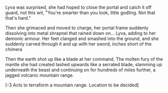 Lyva was surprised, she had hoped to close the portal and catch it off guard, not this wit, "You're smarter than you look, little godling. Not that that's hard."   

Then she grimaced and moved to charge, her portal frame suddenly dissolving into metal shrapnel that rained down on... Lyva, adding to her demonic armour. Her feet clanged and smashed into the ground, and she suddenly carved through it and up with her sword, inches short of the chimera  

Then the earth shot up like a blade at her command. The molten fury of the mantle she had created lashed upwards like a serrated blade, slamming up underneath the beast and continuing on for hundreds of miles further, a jagged volcanic mountain range.      
   
[-3 Acts to terraform a mountain range. Location to be decided]